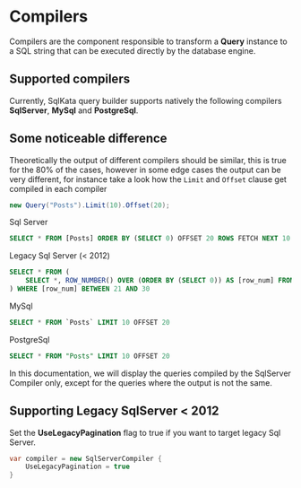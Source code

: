 # Compilers

Compilers are the component responsible to transform a **Query** instance to a SQL string that can be executed directly by the database engine.


## Supported compilers
Currently, SqlKata query builder supports natively the following compilers **SqlServer**, **MySql** and **PostgreSql**.

## Some noticeable difference
Theoretically the output of different compilers should be similar, this is true for the 80% of the cases, however in some edge cases the output can be very different, for instance take a look how the `Limit` and `Offset` clause get compiled in each compiler

```cs
new Query("Posts").Limit(10).Offset(20);
```

Sql Server
```sql
SELECT * FROM [Posts] ORDER BY (SELECT 0) OFFSET 20 ROWS FETCH NEXT 10 ROWS ONLY
```

Legacy Sql Server (&lt; 2012)
```sql
SELECT * FROM (
    SELECT *, ROW_NUMBER() OVER (ORDER BY (SELECT 0)) AS [row_num] FROM [Posts]
) WHERE [row_num] BETWEEN 21 AND 30
```

MySql
```sql
SELECT * FROM `Posts` LIMIT 10 OFFSET 20
```

PostgreSql

```sql
SELECT * FROM "Posts" LIMIT 10 OFFSET 20
```

In this documentation, we will display the queries compiled by the SqlServer Compiler only, except for the queries where the output is not the same.

## Supporting Legacy SqlServer &lt; 2012
Set the **UseLegacyPagination** flag to true if you want to target legacy Sql Server.

```cs
var compiler = new SqlServerCompiler {
    UseLegacyPagination = true
}
```
